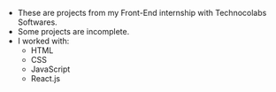 * These are projects from my Front-End internship with Technocolabs Softwares.
* Some projects are incomplete.
* I worked with:
    - HTML
    - CSS
    - JavaScript
    - React.js
